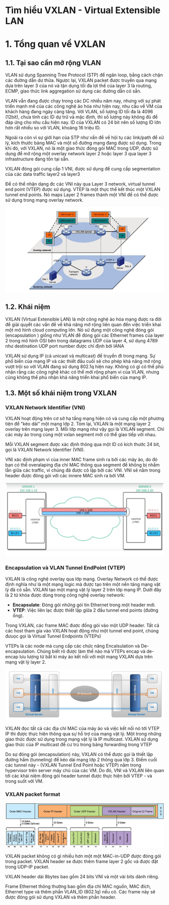# Tìm hiểu VXLAN - Virtual Extensible LAN

# 1. Tổng quan về VXLAN
## 1.1. Tại sao cần mở rộng VLAN
VLAN sử dụng Spanning Tree Protocol (STP) để ngăn loop, bằng cách chặn các đường dẫn dư thừa. Ngược lại, VXLAN packet được truyền qua mạng dựa trên layer 3 của nó và tận dụng tối đa lợi thế của layer 3 là routing, ECMP, giao thức link aggregation sử dụng các đường dẫn có sẵn.

VLAN vẫn đang được chạy trong các DC nhiều năm nay, nhưng với sự phát triển mạnh mẽ của các công nghệ ảo hóa như hiện nay, nhu cầu về VM của khách hàng đang ngày càng tăng. Với VLAN, số lượng ID tối đa là 4096 (12bit), chưa tính các ID dự trữ và mặc định, thì số lượng này không đủ để đáp ứng cho nhu cầu hiện nay. ID của VXLAN có 24 bit nên số lượng ID lớn hơn rất nhiều so với VLAN, khoảng 16 triệu ID.

Ngoài ra còn vì sự giới hạn của STP như vấn đề về hội tụ các link/path để xử lý, kích thước bảng MAC và một số đường mạng đang được sử dụng. Trong khi đó, với VXLAN, nó là một giao thức đóng gói MAC trong UDP, được sử dụng để mở rộng một overlay network layer 2 hoặc layer 3 qua layer 3 infrastructure đang tồn tại sẵn.

VXLAN đóng gói cung cấp 1 VNI, được sử dụng để cung cấp segmentation của các data traffic layer2 và layer3

Để có thể nhận dạng đc các VNI này qua Layer 3 network, virtual tunnel end point (VTEP) được sử dụng. VTEP là một thực thể kết thúc một VXLAN tunnel end points. Nó maps Layer 2 frames thành một VNI để có thể được sử dụng trong mạng overlay network.

<img src="..\images\Screenshot_108.png">

## 1.2. Khái niệm
VXLAN (Virtual Extensible LAN) là một công nghệ ảo hóa mạng được ra đời để giải quyết các vấn đề về khả năng mở rộng liên quan đến việc triển khai một mô hình cloud computing lớn. Nó sử đụng một công nghệ đóng gói (encapsulation ) giống như VLAN để đóng gói các Ethernet frames của layer 2 trong mô hình OSI bên trong datagrams UDP của layer 4, sử dụng 4789 như destination UDP port number được chỉ định bởi IANA

VXLAN sử dụng IP (cả unicast và multicast) để truyền đi trong mạng. Sự phổ biến của mạng IP và các thiết đầu cuối sẽ cho phép khả năng mở rộng vượt trội so với VLAN đang sử dụng 802.1q hiện nay. Không có gì có thể phủ nhận rằng các công nghệ khác có thể mới rộng phạm vi của VLAN, nhưng cũng không thể phủ nhận khả năng triển khai phổ biến của mạng IP.

## 1.3. Một số khái niệm trong VXLAN
### VXLAN Network Identifier (VNI)
VXLAN hoạt động trên cơ sở hạ tầng mạng hiện có và cung cấp một phương tiện để "kéo dài" một mạng lớp 2. Tóm lại, VXLAN là một mạng layer 2 overlay trên mạng layer 3. Mỗi lớp mạng như vậy gọi là VXLAN segment. Chỉ các máy ảo trong cùng một vxlan segment mới có thể giao tiếp với nhau.

Mỗi VXLAN segment được xác định thông qua một ID có kích thước 24 bit, gọi là VXLAN Network Identifier (VNI).

VNI xác định phạm vi của inner MAC frame sinh ra bởi các máy ảo, do đó bạn có thể overalaping địa chỉ MAC thông qua segment để không bị nhầm lẫn giữa các traffic, vì chúng đã được cô lập bởi các VNI. VNI sẽ nằm trong header được đóng gói với các innere MAC sinh ra bởi VM.

<img src="..\images\Screenshot_109.png">

### Encapsulation và VLAN Tunnel EndPoint (VTEP)
VXLAN là công nghệ overlay qua lớp mạng. Overlay Network có thể được định nghĩa như là một mạng logic mà được tạo trên một nền tảng mạng vật lý đã có sẵn. VXLAN tạo một mạng vật lý layer 2 trên lớp mạng IP. Dưới đây là 2 từ khóa được dùng trong công nghệ overlay network:
- **Encapsulate**: Đóng gói những gói tin Ethernet trong một header mới.
- **VTEP**: Việc liên lạc được thiết lập giữa 2 đầu tunnel end points (đường ống).

Trong VXLAN, các frame MAC được đống gói vào một UDP header. Tất cả các host tham gia vào VXLAN hoạt động như một tunnel end point, chúng đưuọc gọi là Virtual Tunnel Endpoints (VTEPs)

VTEPs là các node mà cung cấp các chức năng Encalsulation và De-encapsulation. Chúng biết rõ được làm thế nào mà VTEPs encap và de-encap lưu lượng từ bất kì máy ảo kết nối với một mạng VXLAN dựa trên mạng vật lý layer 2.

<img src="..\images\Screenshot_110.png">

VXLAN đọc tất cả các địa chỉ MAC của máy ảo và việc kết nối nó tới VTEP IP thì được thực hiện thông qua sự hỗ trợ của mạng vật lý. Một trong những giao thức được sử dụng trong mạng vật lý là IP multicast. VXLAN sử dụng giao thức của IP multicast để cư trú trong bảng forwarding trong VTEP

Do sự đóng gói (encapsulation) này, VXLAN có thể được gọi là thiết lập đường hầm (tunneling) để kéo dài mạng lớp 2 thông qua lớp 3. Điểm cuối các tunnel này - (VXLAN Tunnel End Point hoặc VTEP) nằm trong hypervisor trên server máy chủ của các VM. Do đó, VNI và VXLAN liên quan tới các khái niệm đóng gói header tunnel được thực hiện bởi VTEP - và trong suốt với VM.

### VXLAN packet format
<img src="..\images\Screenshot_111.png">

VXLAN packet không có gì nhiều hơn một một MAC-in-UDP được đóng gói trong packet. VXLAN header se được thêm frame layer 2 gốc và được đặt trong UDP-IP packet.

VXLAN header dài 8bytes bao gồm 24 bits VNI và một vài bits dành riêng.

Frame Ethernet thông thường bao gồm địa chỉ MAC nguồn, MAC đích, Ethernet type và thêm phần VLAN_ID (802.1q) nếu có. Các frame này sẽ được đóng gói sử dụng VXLAN và thêm phần header.

